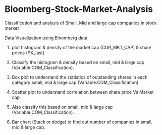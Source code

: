 # Bloomberg-Stock-Market-Analysis
Classification and analysis of Small, Mid and large cap companies in stock market


Data Visualization using Bloomberg data.

1) plot histogram & density of the market cap (CUR_MKT_CAP) & share prices (PX_last).

2) Classify the histogram & density based on small, mid & large cap (Variable:COM_Classification).

3) Box plot to understand the statistics of outstanding shares in each category small, mid & large cap (Variable:COM_Classification)

4) Scatter plot to understand correlation between share price Vs Market cap

5) Also classify this based on small, mid & large cap (Variable:COM_Classification).

6) Bar chart (Stack or dodge) to find out number of companies in small, mid & large cap.
